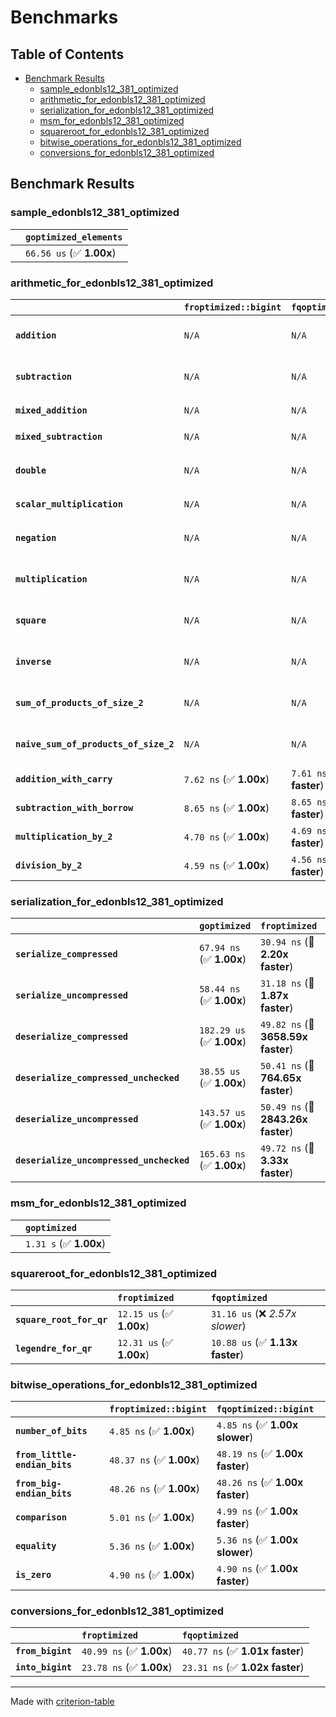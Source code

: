 # Benchmarks

## Table of Contents

- [Benchmark Results](#benchmark-results)
    - [sample_edonbls12_381_optimized](#sample_edonbls12_381_optimized)
    - [arithmetic_for_edonbls12_381_optimized](#arithmetic_for_edonbls12_381_optimized)
    - [serialization_for_edonbls12_381_optimized](#serialization_for_edonbls12_381_optimized)
    - [msm_for_edonbls12_381_optimized](#msm_for_edonbls12_381_optimized)
    - [squareroot_for_edonbls12_381_optimized](#squareroot_for_edonbls12_381_optimized)
    - [bitwise_operations_for_edonbls12_381_optimized](#bitwise_operations_for_edonbls12_381_optimized)
    - [conversions_for_edonbls12_381_optimized](#conversions_for_edonbls12_381_optimized)

## Benchmark Results

### sample_edonbls12_381_optimized

|        | `goptimized_elements`           |
|:-------|:------------------------------- |
|        | `66.56 us` (✅ **1.00x**)        |

### arithmetic_for_edonbls12_381_optimized

|                                       | `froptimized::bigint`          | `fqoptimized::bigint`          | `goptimized`              | `fqoptimized`                   | `froptimized`                    |
|:--------------------------------------|:-------------------------------|:-------------------------------|:--------------------------|:--------------------------------|:-------------------------------- |
| **`addition`**                        | `N/A`                          | `N/A`                          | `386.45 ns` (✅ **1.00x**) | `8.71 ns` (🚀 **44.37x faster**) | `8.63 ns` (🚀 **44.76x faster**)  |
| **`subtraction`**                     | `N/A`                          | `N/A`                          | `406.34 ns` (✅ **1.00x**) | `8.79 ns` (🚀 **46.22x faster**) | `8.80 ns` (🚀 **46.19x faster**)  |
| **`mixed_addition`**                  | `N/A`                          | `N/A`                          | `401.41 ns` (✅ **1.00x**) | `N/A`                           | `N/A`                            |
| **`mixed_subtraction`**               | `N/A`                          | `N/A`                          | `410.79 ns` (✅ **1.00x**) | `N/A`                           | `N/A`                            |
| **`double`**                          | `N/A`                          | `N/A`                          | `295.11 ns` (✅ **1.00x**) | `5.82 ns` (🚀 **50.75x faster**) | `5.85 ns` (🚀 **50.45x faster**)  |
| **`scalar_multiplication`**           | `N/A`                          | `N/A`                          | `145.81 us` (✅ **1.00x**) | `N/A`                           | `N/A`                            |
| **`negation`**                        | `N/A`                          | `N/A`                          | `N/A`                     | `6.17 ns` (✅ **1.00x slower**)  | `6.14 ns` (✅ **1.00x**)          |
| **`multiplication`**                  | `N/A`                          | `N/A`                          | `N/A`                     | `42.72 ns` (✅ **1.00x faster**) | `42.86 ns` (✅ **1.00x**)         |
| **`square`**                          | `N/A`                          | `N/A`                          | `N/A`                     | `35.41 ns` (✅ **1.02x slower**) | `34.64 ns` (✅ **1.00x**)         |
| **`inverse`**                         | `N/A`                          | `N/A`                          | `N/A`                     | `6.91 us` (✅ **1.02x faster**)  | `7.03 us` (✅ **1.00x**)          |
| **`sum_of_products_of_size_2`**       | `N/A`                          | `N/A`                          | `N/A`                     | `61.40 ns` (✅ **1.01x faster**) | `61.72 ns` (✅ **1.00x**)         |
| **`naive_sum_of_products_of_size_2`** | `N/A`                          | `N/A`                          | `N/A`                     | `89.09 ns` (✅ **1.01x faster**) | `90.04 ns` (✅ **1.00x**)         |
| **`addition_with_carry`**             | `7.62 ns` (✅ **1.00x**)        | `7.61 ns` (✅ **1.00x faster**) | `N/A`                     | `N/A`                           | `N/A`                            |
| **`subtraction_with_borrow`**         | `8.65 ns` (✅ **1.00x**)        | `8.65 ns` (✅ **1.00x faster**) | `N/A`                     | `N/A`                           | `N/A`                            |
| **`multiplication_by_2`**             | `4.70 ns` (✅ **1.00x**)        | `4.69 ns` (✅ **1.00x faster**) | `N/A`                     | `N/A`                           | `N/A`                            |
| **`division_by_2`**                   | `4.59 ns` (✅ **1.00x**)        | `4.56 ns` (✅ **1.01x faster**) | `N/A`                     | `N/A`                           | `N/A`                            |

### serialization_for_edonbls12_381_optimized

|                                          | `goptimized`              | `froptimized`                      | `fqoptimized`                       |
|:-----------------------------------------|:--------------------------|:-----------------------------------|:----------------------------------- |
| **`serialize_compressed`**               | `67.94 ns` (✅ **1.00x**)  | `30.94 ns` (🚀 **2.20x faster**)    | `31.24 ns` (🚀 **2.18x faster**)     |
| **`serialize_uncompressed`**             | `58.44 ns` (✅ **1.00x**)  | `31.18 ns` (🚀 **1.87x faster**)    | `30.34 ns` (🚀 **1.93x faster**)     |
| **`deserialize_compressed`**             | `182.29 us` (✅ **1.00x**) | `49.82 ns` (🚀 **3658.59x faster**) | `52.28 ns` (🚀 **3486.44x faster**)  |
| **`deserialize_compressed_unchecked`**   | `38.55 us` (✅ **1.00x**)  | `50.41 ns` (🚀 **764.65x faster**)  | `52.27 ns` (🚀 **737.42x faster**)   |
| **`deserialize_uncompressed`**           | `143.57 us` (✅ **1.00x**) | `50.49 ns` (🚀 **2843.26x faster**) | `52.32 ns` (🚀 **2744.02x faster**)  |
| **`deserialize_uncompressed_unchecked`** | `165.63 ns` (✅ **1.00x**) | `49.72 ns` (🚀 **3.33x faster**)    | `52.27 ns` (🚀 **3.17x faster**)     |

### msm_for_edonbls12_381_optimized

|        | `goptimized`            |
|:-------|:----------------------- |
|        | `1.31 s` (✅ **1.00x**)  |

### squareroot_for_edonbls12_381_optimized

|                          | `froptimized`            | `fqoptimized`                    |
|:-------------------------|:-------------------------|:-------------------------------- |
| **`square_root_for_qr`** | `12.15 us` (✅ **1.00x**) | `31.16 us` (❌ *2.57x slower*)    |
| **`legendre_for_qr`**    | `12.31 us` (✅ **1.00x**) | `10.88 us` (✅ **1.13x faster**)  |

### bitwise_operations_for_edonbls12_381_optimized

|                               | `froptimized::bigint`          | `fqoptimized::bigint`            |
|:------------------------------|:-------------------------------|:-------------------------------- |
| **`number_of_bits`**          | `4.85 ns` (✅ **1.00x**)        | `4.85 ns` (✅ **1.00x slower**)   |
| **`from_little-endian_bits`** | `48.37 ns` (✅ **1.00x**)       | `48.19 ns` (✅ **1.00x faster**)  |
| **`from_big-endian_bits`**    | `48.26 ns` (✅ **1.00x**)       | `48.26 ns` (✅ **1.00x faster**)  |
| **`comparison`**              | `5.01 ns` (✅ **1.00x**)        | `4.99 ns` (✅ **1.00x faster**)   |
| **`equality`**                | `5.36 ns` (✅ **1.00x**)        | `5.36 ns` (✅ **1.00x slower**)   |
| **`is_zero`**                 | `4.90 ns` (✅ **1.00x**)        | `4.90 ns` (✅ **1.00x faster**)   |

### conversions_for_edonbls12_381_optimized

|                   | `froptimized`            | `fqoptimized`                    |
|:------------------|:-------------------------|:-------------------------------- |
| **`from_bigint`** | `40.99 ns` (✅ **1.00x**) | `40.77 ns` (✅ **1.01x faster**)  |
| **`into_bigint`** | `23.78 ns` (✅ **1.00x**) | `23.31 ns` (✅ **1.02x faster**)  |

---
Made with [criterion-table](https://github.com/nu11ptr/criterion-table)

